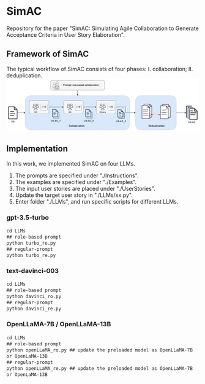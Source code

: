 # SimAC
Repository for the paper "SimAC: Simulating Agile Collaboration to Generate Acceptance Criteria in User Story Elaboration".
## Framework of SimAC
The typical workflow of SimAC consists of four phases: I. collaboration; II. deduplication.
![alt text](https://github.com/liyishu0308/SimAC/blob/main/img/workflow.jpg?raw=true)
## Implementation
In this work, we implemented SimAC on four LLMs.
1. The prompts are specified under "./Instructions".
2. The examples are specified under "./Examples".
3. The input user stories are placed under "./UserStories".
4. Update the target user story in "./LLMs/xx.py".
5. Enter folder "./LLMs", and run specific scripts for different LLMs.
### gpt-3.5-turbo
```
cd LLMs
## role-based prompt
python turbo_ro.py
## regular-prompt
python turbo_re.py
```
### text-davinci-003
```
cd LLMs
## role-based prompt
python davinci_ro.py
## regular-prompt
python davinci_re.py
```
### OpenLLaMA-7B / OpenLLaMA-13B
```
cd LLMs
## role-based prompt
python openLLaMA_ro.py ## update the preloaded model as OpenLLaMA-7B or OpenLaMA-13B
## regular-prompt
python openLLaMA_re.py ## update the preloaded model as OpenLLaMA-7B or OpenLaMA-13B
```
